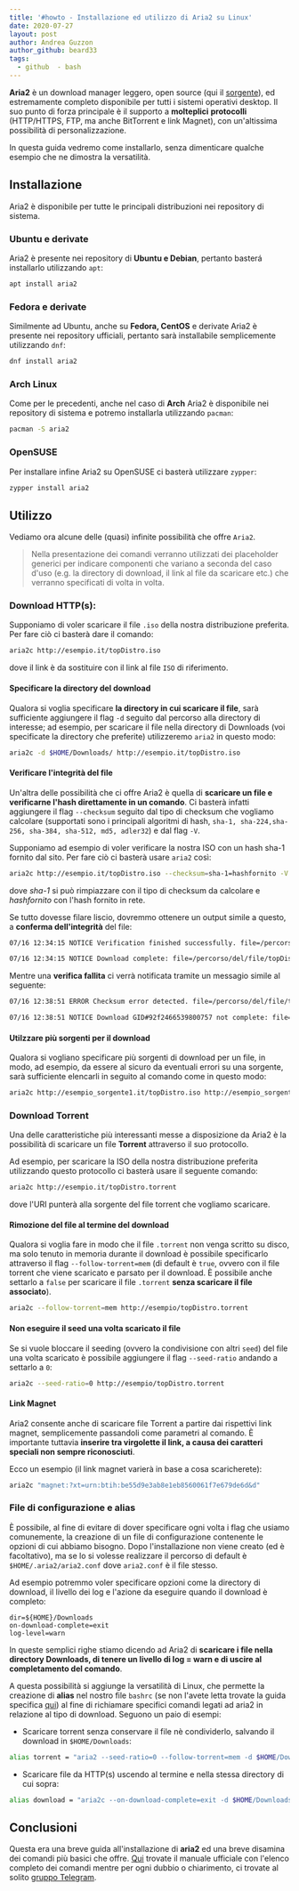 ```yaml
---
title: '#howto - Installazione ed utilizzo di Aria2 su Linux'
date: 2020-07-27
layout: post
author: Andrea Guzzon
author_github: beard33
tags:
  - github  - bash
---
```

**Aria2** è un download manager leggero, open source (qui il <a href="https://github.com/aria2/aria2">sorgente</a>),  ed estremamente completo disponibile per tutti i sistemi operativi desktop. Il suo punto di forza principale è il supporto a **molteplici** **protocolli** (HTTP/HTTPS, FTP, ma anche BitTorrent e link Magnet), con un'altissima possibilità di personalizzazione.

In questa guida vedremo come installarlo, senza dimenticare qualche esempio che ne dimostra la versatilità.

## Installazione

Aria2 è disponibile per tutte le principali distribuzioni nei repository di sistema.

### Ubuntu e derivate

Aria2 è presente nei repository di **Ubuntu e Debian**, pertanto basterá installarlo utilizzando `apt`:

```bash
apt install aria2
```

### Fedora e derivate

Similmente ad Ubuntu, anche su **Fedora, CentOS** e derivate Aria2 è presente nei repository ufficiali, pertanto sarà installabile semplicemente utilizzando `dnf`:

```bash
dnf install aria2
```

### Arch Linux

Come per le precedenti, anche nel caso di **Arch** Aria2 è disponibile nei repository di sistema e potremo installarla utilizzando `pacman`:

```bash
pacman -S aria2
```

### OpenSUSE

Per installare infine Aria2 su OpenSUSE ci basterà utilizzare `zypper`:

```bash
zypper install aria2
```

## Utilizzo

Vediamo ora alcune delle (quasi) infinite possibilità che offre `Aria2`.

>Nella presentazione dei comandi verranno utilizzati dei placeholder generici per indicare componenti che variano a seconda del caso d'uso (e.g. la directory di download, il link al file da scaricare etc.) che verranno specificati di volta in volta.

### Download HTTP(s):

Supponiamo di voler scaricare il file `.iso` della nostra distribuzione preferita. Per fare ciò ci basterà dare il comando:

```bash
aria2c http://esempio.it/topDistro.iso
```
dove il link è da sostituire con il link al file `ISO` di riferimento.

#### Specificare la directory del download

Qualora si voglia specificare **la directory in cui scaricare il file**, sarà sufficiente aggiungere il flag `-d` seguito dal percorso alla directory di interesse; ad esempio, per scaricare il file nella directory di Downloads (voi specificate la directory che preferite) utilizzeremo `aria2` in questo modo:

```bash
aria2c -d $HOME/Downloads/ http://esempio.it/topDistro.iso
```

#### Verificare l'integrità del file

Un'altra delle possibilità che ci offre Aria2 è quella di **scaricare un file e verificarne l'hash direttamente in un comando**. Ci basterà infatti aggiungere il flag `--checksum` seguito dal tipo di checksum che vogliamo calcolare (supportati sono i principali algoritmi di hash, `sha-1, sha-224,sha-256, sha-384, sha-512, md5, adler32`) e dal flag `-V`.

Supponiamo ad esempio di voler verificare la nostra ISO con un hash sha-1 fornito dal sito. Per fare ciò ci basterà usare `aria2` così:

```bash
aria2c http://esempio.it/topDistro.iso --checksum=sha-1=hashfornito -V
```
dove *sha-1* si può rimpiazzare con il tipo di checksum da calcolare e *hashfornito* con l'hash fornito in rete.

Se tutto dovesse filare liscio, dovremmo ottenere un output simile a questo, a **conferma dell'integrità** del file:

```bash
07/16 12:34:15 NOTICE Verification finished successfully. file=/percorso/del/file/topDistro.iso

07/16 12:34:15 NOTICE Download complete: file=/percorso/del/file/topDistro.iso
```

Mentre una **verifica fallita** ci verrà notificata tramite un messagio simile al seguente:

```bash
07/16 12:38:51 ERROR Checksum error detected. file=/percorso/del/file/topDistro.iso

07/16 12:38:51 NOTICE Download GID#92f2466539800757 not complete: file=/percorso/del/file/topDistro.iso
```

#### Utilzzare più sorgenti per il download

Qualora si vogliano specificare più sorgenti di download per un file, in modo, ad esempio, da essere al sicuro da eventuali errori su una sorgente, sarà sufficiente elencarli in seguito al comando come in questo modo:

```bash
aria2c http://esempio_sorgente1.it/topDistro.iso http://esempio_sorgente2.it/topDistro.iso
```

### Download Torrent

Una delle caratteristiche più interessanti messe a disposizione da Aria2 è la possibilità di scaricare un file **Torrent** attraverso il suo protocollo.

Ad esempio, per scaricare la ISO della nostra distribuzione preferita utilizzando questo protocollo ci basterà usare il seguente comando:

```bash
aria2c http://esempio.it/topDistro.torrent
```
dove l'URI punterà alla sorgente del file torrent che vogliamo scaricare.

#### Rimozione del file al termine del download

Qualora si voglia fare in modo che il file `.torrent` non venga scritto su disco, ma solo tenuto in memoria durante il download è possibile specificarlo attraverso il flag `--follow-torrent=mem` (di default è `true`, ovvero con il file torrent che viene scaricato e parsato per il download. È possibile anche settarlo a `false` per scaricare il file `.torrent` **senza scaricare il file associato**).

```bash
aria2c --follow-torrent=mem http://esempio/topDistro.torrent
```

#### Non eseguire il seed una volta scaricato il file

Se si vuole bloccare il seeding (ovvero la condivisione con altri `seed`) del file una volta scaricato è possibile aggiungere il flag `--seed-ratio` andando a settarlo a `0`:

```bash
aria2c --seed-ratio=0 http://esempio/topDistro.torrent
```

#### Link Magnet

Aria2 consente anche di scaricare file Torrent a partire dai rispettivi link magnet, semplicemente passandoli come parametri al comando. È importante tuttavia **inserire tra virgolette il link, a causa dei caratteri speciali non sempre riconosciuti**.

Ecco un esempio (il link magnet varierà in base a cosa scaricherete):

```bash
aria2c "magnet:?xt=urn:btih:be55d9e3ab8e1eb8560061f7e679de6d&d"
```

### File di configurazione e alias

È possibile, al fine di evitare di dover specificare ogni volta i flag che usiamo comunemente, la creazione di un file di configurazione contenente le opzioni di cui abbiamo bisogno. Dopo l'installazione non viene creato (ed è facoltativo), ma se lo si volesse realizzare il percorso di default è `$HOME/.aria2/aria2.conf` dove `aria2.conf` è il file stesso.

Ad esempio potremmo voler specificare opzioni come la directory di download, il livello dei log e l'azione da eseguire quando il download è completo:

```
dir=${HOME}/Downloads
on-download-complete=exit
log-level=warn
```

In queste semplici righe stiamo dicendo ad Aria2 di **scaricare i file nella directory Downloads, di tenere un livello di log = warn e di uscire al completamento del comando**.

A questa possibilità si aggiunge la versatilità di Linux, che permette la creazione di **alias** nel nostro file `bashrc` (se non l'avete letta trovate la guida specifica <a href="https://linuxhub.it/articles/howto-creare-alias-su-bash">qui</a>) al fine di richiamare specifici comandi legati ad aria2 in relazione al tipo di download. Seguono un paio di esempi:

- Scaricare torrent senza conservare il file nè condividerlo, salvando il download in `$HOME/Downloads`:

```bash
alias torrent = "aria2 --seed-ratio=0 --follow-torrent=mem -d $HOME/Downloads/"
```

- Scaricare file da HTTP(s) uscendo al termine e nella stessa directory di cui sopra:

```bash
alias download = "aria2c --on-download-complete=exit -d $HOME/Downloads/"
```

## Conclusioni

Questa era una breve guida all'installazione di **aria2** ed una breve disamina dei comandi più basici che offre. [Qui](https://aria2.github.io/manual/en/html/aria2c.html) trovate il manuale ufficiale con l'elenco completo dei comandi mentre per ogni dubbio o chiarimento, ci trovate al solito [gruppo Telegram](https://t.me/linuxpeople).